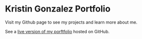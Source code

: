 # Kristin Gonzalez Portfolio

Visit my Github page to see my projects and learn more about me.

See a [live version of my porftfolio](http://kristing81.github.io/kristin-portfolio/) hosted on GitHub.

